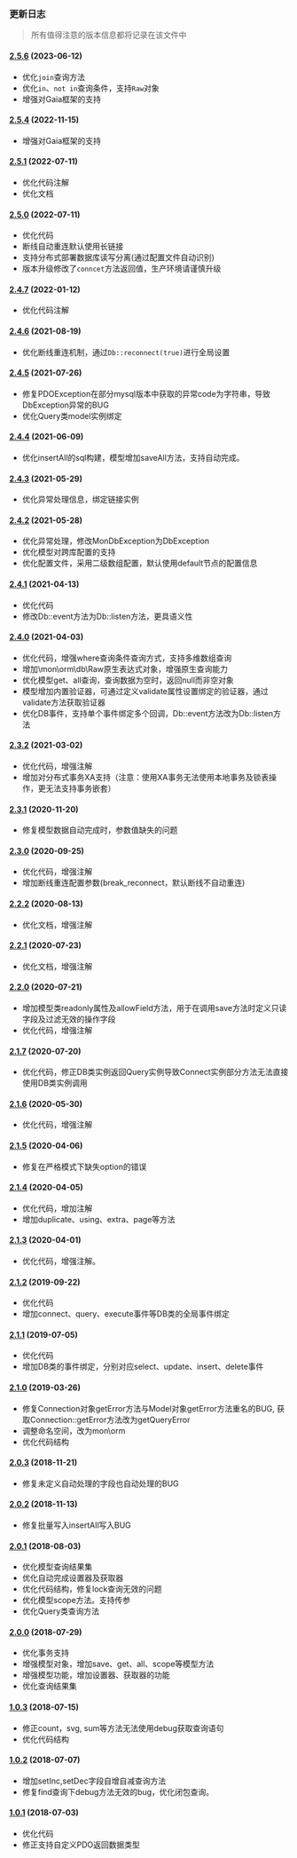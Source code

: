 ### 更新日志

> 所有值得注意的版本信息都将记录在该文件中

#### [2.5.6](#) (2023-06-12)

- 优化`join`查询方法
- 优化`in`、`not in`查询条件，支持`Raw`对象
- 增强对Gaia框架的支持


#### [2.5.4](#) (2022-11-15)

- 增强对Gaia框架的支持

#### [2.5.1](#) (2022-07-11)

- 优化代码注解
- 优化文档

#### [2.5.0](https://github.com/MonGDCH/mon-orm/commit/43bf507e8cfcae4ce79154a377ac8b0db2bbfa0e) (2022-07-11)

- 优化代码
- 断线自动重连默认使用长链接
- 支持分布式部署数据库读写分离(通过配置文件自动识别)
- 版本升级修改了`conncet`方法返回值，生产环境请谨慎升级

#### [2.4.7](https://github.com/MonGDCH/mon-orm/commit/351d9c8e186a79d59d08e323bcf3000b9079ce37) (2022-01-12)

- 优化代码注解

#### [2.4.6](https://github.com/MonGDCH/mon-orm/commit/9451d3bfb58ce627d5b819784c5850b703a1f75f) (2021-08-19)

- 优化断线重连机制，通过`Db::reconnect(true)`进行全局设置

#### [2.4.5](https://github.com/MonGDCH/mon-orm/commit/060c72e47097d3d2c3378e6247720224f36e5737) (2021-07-26)

- 修复PDOException在部分mysql版本中获取的异常code为字符串，导致DbException异常的BUG
- 优化Query类model实例绑定

#### [2.4.4](https://github.com/MonGDCH/mon-orm/commit/10091416a8aefa1376ca677540a74b67e6e1f92d) (2021-06-09)

- 优化insertAll的sql构建，模型增加saveAll方法，支持自动完成。

#### [2.4.3](https://github.com/MonGDCH/mon-orm/commit/3686537b1b4c70a624334c97bd98137fa4b07058) (2021-05-29)

- 优化异常处理信息，绑定链接实例

#### [2.4.2](https://github.com/MonGDCH/mon-orm/commit/f7c69b521f52589ee07b3d2cb24d56afa700fffd) (2021-05-28)

- 优化异常处理，修改MonDbException为DbException
- 优化模型对跨库配置的支持
- 优化配置文件，采用二级数组配置，默认使用default节点的配置信息

#### [2.4.1](https://github.com/MonGDCH/mon-orm/commit/6a87e779de6c87872e3c3169a98d9acc7ea24084) (2021-04-13)

- 优化代码
- 修改Db::event方法为Db::listen方法，更具语义性

#### [2.4.0](https://github.com/MonGDCH/mon-orm/commit/5544ad102f0bebbc070b950ccbd62183e3eb7ae3) (2021-04-03)

- 优化代码，增强where查询条件查询方式，支持多维数组查询
- 增加\mon\orm\db\Raw原生表达式对象，增强原生查询能力
- 优化模型get、all查询，查询数据为空时，返回null而非空对象
- 模型增加内置验证器，可通过定义validate属性设置绑定的验证器，通过validate方法获取验证器
- 优化DB事件，支持单个事件绑定多个回调，Db::event方法改为Db::listen方法

#### [2.3.2](https://github.com/MonGDCH/mon-orm/commit/0ac2cafec43abe80c134e5f2f82ca2c7142ef636) (2021-03-02)

- 优化代码，增强注解
- 增加对分布式事务XA支持（注意：使用XA事务无法使用本地事务及锁表操作，更无法支持事务嵌套）

#### [2.3.1](https://github.com/MonGDCH/mon-orm/commit/5b53eb5b5273760c724f12a6ba6a82049f6648b9) (2020-11-20)

- 修复模型数据自动完成时，参数值缺失的问题

#### [2.3.0](https://github.com/MonGDCH/mon-orm/commit/a1c56255b6d19d7c5641e946ad63dd9274ab1886) (2020-09-25)

- 优化代码，增强注解
- 增加断线重连配置参数(break_reconnect，默认断线不自动重连)

#### [2.2.2](https://github.com/MonGDCH/mon-orm/commit/b2c726792f5000ca2b3c7fbc10da9c46193cb274) (2020-08-13)

- 优化文档，增强注解

#### [2.2.1](https://github.com/MonGDCH/mon-orm/commit/d50d2f64f656546cb547062f859d0d7dd078728a) (2020-07-23)

- 优化文档，增强注解

#### [2.2.0](https://github.com/MonGDCH/mon-orm/commit/f66b064be78e22da9941b554c44c2637ad1eac91) (2020-07-21)

- 增加模型类readonly属性及allowField方法，用于在调用save方法时定义只读字段及过滤无效的操作字段
- 优化代码，增强注解

#### [2.1.7](https://github.com/MonGDCH/mon-orm/commit/f26199e8070e2f30b619c4ed61625f55df9e675c) (2020-07-20)

- 优化代码，修正DB类实例返回Query实例导致Connect实例部分方法无法直接使用DB类实例调用

#### [2.1.6](https://github.com/MonGDCH/mon-orm/commit/3cb830c71e580756cacc29f46d19a95f150270ee) (2020-05-30)

- 优化代码，增强注解

#### [2.1.5](https://github.com/MonGDCH/mon-orm/commit/c44ea078efa71e7804edf8ab48a373c327996c3b) (2020-04-06)

- 修复在严格模式下缺失option的错误

#### [2.1.4](https://github.com/MonGDCH/mon-orm/commit/b7a32914d715db461876695bfb07396a3d3939f9) (2020-04-05)

- 优化代码，增加注解
- 增加duplicate、using、extra、page等方法

#### [2.1.3](https://github.com/MonGDCH/mon-orm/commit/50ca84792f6d2c200e11de51545727b9c49162ae) (2020-04-01)

- 优化代码，增强注解。

#### [2.1.2](https://github.com/MonGDCH/mon-orm/commit/bbd9933164fcaa754f442d6e9d13ee531000e8b4) (2019-09-22)

- 优化代码
- 增加connect、query、execute事件等DB类的全局事件绑定

#### [2.1.1](https://github.com/MonGDCH/mon-orm/commit/c30cab8c19fb42c2038b4ea23214a2f9c9bb92c4) (2019-07-05)

- 优化代码
- 增加DB类的事件绑定，分别对应select、update、insert、delete事件

#### [2.1.0](https://github.com/MonGDCH/mon-orm/commit/80fc53eb7efc32a449267c521c8a0137f5b1ee40) (2019-03-26)

- 修复Connection对象getError方法与Model对象getError方法重名的BUG, 获取Connection::getError方法改为getQueryError
- 调整命名空间，改为mon\orm
- 优化代码结构

#### [2.0.3](https://github.com/MonGDCH/mon-orm/commit/1ccd25a2e85fd23776cb2de09e893c9a26b6eacd) (2018-11-21)

- 修复未定义自动处理的字段也自动处理的BUG

#### [2.0.2](https://github.com/MonGDCH/mon-orm/commit/fda16594acc461188b0eec5743efc4937e614491) (2018-11-13)

- 修复批量写入insertAll写入BUG

#### [2.0.1](https://github.com/MonGDCH/mon-orm/commit/a522ac6ba4380bbf316819551dbd48f0fb89da90) (2018-08-03)

- 优化模型查询结果集
- 优化自动完成设置器及获取器
- 优化代码结构，修复lock查询无效的问题
- 优化模型scope方法。支持传参
- 优化Query类查询方法

#### [2.0.0](https://github.com/MonGDCH/mon-orm/commit/544b4d8b683f333ebafe8cabd16419cfc22ed0b3) (2018-07-29)

- 优化事务支持
- 增强模型对象，增加save、get、all、scope等模型方法
- 增强模型功能，增加设置器、获取器的功能
- 优化查询结果集

#### [1.0.3](https://github.com/MonGDCH/mon-orm/commit/f5ddca93038f067159e6629d00b4ee645f32a5a6) (2018-07-15)

- 修正count，svg, sum等方法无法使用debug获取查询语句
- 优化代码结构

#### [1.0.2](https://github.com/MonGDCH/mon-orm/commit/c4ac3479e115b5220d258dffd82d3d904bea93ca) (2018-07-07)

- 增加setInc,setDec字段自增自减查询方法
- 修复find查询下debug方法无效的bug，优化闭包查询。

#### [1.0.1](https://github.com/MonGDCH/mon-orm/commit/379172dbff3f24da3aba909a605b4ba9b7a5e611) (2018-07-03)

- 优化代码
- 修正支持自定义PDO返回数据类型









